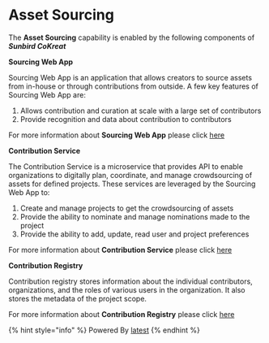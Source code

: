 # Asset Sourcing

The **Asset Sourcing** capability is enabled by the following components of _**Sunbird CoKreat**_

**Sourcing Web App**

Sourcing Web App is an application that allows creators to source assets from in-house or through contributions from outside. A few key features of Sourcing Web App are:

1. Allows contribution and curation at scale with a large set of contributors
2. Provide recognition and data about contribution to contributors

For more information about **Sourcing Web App** please click [here](https://app.gitbook.com/s/SjljYc0PyD64vGgDlMl4/learn/capabilities/product-and-developer-guide/asset-sourcing/different-types-of-sourcing)

**Contribution Service**

The Contribution Service is a microservice that provides API to enable organizations to digitally plan, coordinate, and manage crowdsourcing of assets for defined projects. These services are leveraged by the Sourcing Web App to:

1. Create and manage projects to get the crowdsourcing of assets
2. Provide the ability to nominate and manage nominations made to the project
3. Provide the ability to add, update, read user and project preferences

For more information about **Contribution Service** please click [here](https://app.gitbook.com/s/SjljYc0PyD64vGgDlMl4/learn/capabilities/product-and-developer-guide/asset-sourcing/contribution-service)

**Contribution Registry**

Contribution registry stores information about the individual contributors, organizations, and the roles of various users in the organization. It also stores the metadata of the project scope.

For more information about **Contribution Registry** please click [here](https://app.gitbook.com/s/SjljYc0PyD64vGgDlMl4/learn/capabilities/product-and-developer-guide/asset-sourcing/contribution-registry)

{% hint style="info" %}
Powered By [latest](https://app.gitbook.com/o/-Mi9QwJlsfb7xuxTBc0J/s/SjljYc0PyD64vGgDlMl4/ "mention")
{% endhint %}
